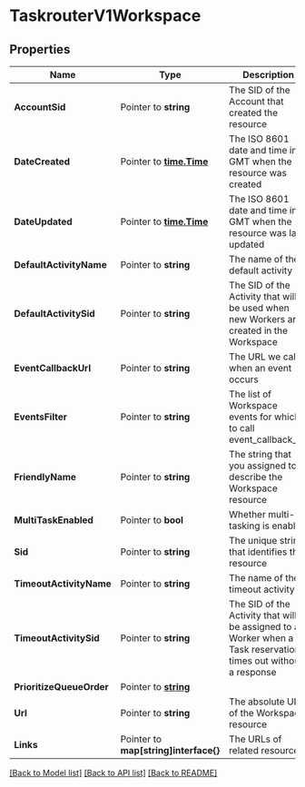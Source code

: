 # TaskrouterV1Workspace

## Properties

Name | Type | Description | Notes
------------ | ------------- | ------------- | -------------
**AccountSid** | Pointer to **string** | The SID of the Account that created the resource |
**DateCreated** | Pointer to [**time.Time**](time.Time.md) | The ISO 8601 date and time in GMT when the resource was created |
**DateUpdated** | Pointer to [**time.Time**](time.Time.md) | The ISO 8601 date and time in GMT when the resource was last updated |
**DefaultActivityName** | Pointer to **string** | The name of the default activity |
**DefaultActivitySid** | Pointer to **string** | The SID of the Activity that will be used when new Workers are created in the Workspace |
**EventCallbackUrl** | Pointer to **string** | The URL we call when an event occurs |
**EventsFilter** | Pointer to **string** | The list of Workspace events for which to call event_callback_url |
**FriendlyName** | Pointer to **string** | The string that you assigned to describe the Workspace resource |
**MultiTaskEnabled** | Pointer to **bool** | Whether multi-tasking is enabled |
**Sid** | Pointer to **string** | The unique string that identifies the resource |
**TimeoutActivityName** | Pointer to **string** | The name of the timeout activity |
**TimeoutActivitySid** | Pointer to **string** | The SID of the Activity that will be assigned to a Worker when a Task reservation times out without a response |
**PrioritizeQueueOrder** | Pointer to [**string**](WorkspaceEnumQueueOrder.md) |  |
**Url** | Pointer to **string** | The absolute URL of the Workspace resource |
**Links** | Pointer to **map[string]interface{}** | The URLs of related resources |

[[Back to Model list]](../README.md#documentation-for-models) [[Back to API list]](../README.md#documentation-for-api-endpoints) [[Back to README]](../README.md)


